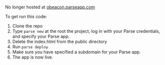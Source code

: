 
No longer hosted at [obeacon.parseapp.com](http://obeacon.parseapp.com)

To get run this code:

1. Clone the repo
2. Type `parse new` at the root the project, log in with your Parse
credentials, and specify your Parse app.
3. Delete the index.html from the public directory
4. Run `parse deploy`
5. Make sure you have specified a subdomain for your Parse app.
6. The app is now live.
